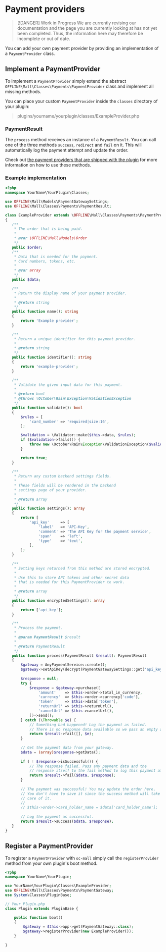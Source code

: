 # Payment providers

> [!DANGER] Work in Progress
> We are currently revising our documentation and the page you are currently looking at has not yet 
> been completed. Thus, the information here may therefore be incomplete or out of date.

You can add your own payment provider by providing an implementation of a `PaymentProvider` class.
 
## Implement a PaymentProvider 

To implement a `PaymentProvider` simply extend the abstract `OFFLINE\Mall\Classes\Payments\PaymentProvider` class and
 implement all missing methods. 
 
You can place your custom `PaymentProvider` inside the `classes` directory of your plugin:

> plugins/yourname/yourplugin/classes/ExampleProvider.php
 
### PaymentResult

The `process` method receives an instance of a `PaymentResult`. You can call one of the three methods `success`, 
`redirect` and `fail` on it. This will automatically log the payment attempt and update the order. 

Check out [the payment providers that are shipped with the plugin](https://github.com/OFFLINE-GmbH/oc-mall-plugin/tree/develop/classes/payments) for more information on how to use these 
methods.

### Example implementation
 
 ```php
<?php
namespace YourName\YourPlugin\Classes;

use OFFLINE\Mall\Models\PaymentGatewaySettings;
use OFFLINE\Mall\Classes\Payments\PaymentResult;

class ExampleProvider extends \OFFLINE\Mall\Classes\Payments\PaymentProvider
{
    /**
     * The order that is being paid.
     *
     * @var \OFFLINE\Mall\Models\Order
     */
    public $order;
    /**
     * Data that is needed for the payment.
     * Card numbers, tokens, etc. 
     *
     * @var array
     */
    public $data;

    /**
     * Return the display name of your payment provider.
     *
     * @return string
     */
    public function name(): string
    {
        return 'Example provider';
    }

    /**
     * Return a unique identifier for this payment provider.
     *
     * @return string
     */
    public function identifier(): string
    {
        return 'example-provider';
    }

    /**
     * Validate the given input data for this payment.
     *
     * @return bool
     * @throws \October\Rain\Exception\ValidationException
     */
    public function validate(): bool
    {
        $rules = [
            'card_number' => 'required|size:16',
        ];

        $validation = \Validator::make($this->data, $rules);
        if ($validation->fails()) {
            throw new \October\Rain\Exception\ValidationException($validation);
        }

        return true;
    }
    
    /**
     * Return any custom backend settings fields.
     * 
     * These fields will be rendered in the backend
     * settings page of your provider. 
     *
     * @return array
     */
    public function settings(): array
    {
        return [
            'api_key'     => [
                'label'   => 'API-Key',
                'comment' => 'The API Key for the payment service',
                'span'    => 'left',
                'type'    => 'text',
            ],
        ];
    }
    
    /**
     * Setting keys returned from this method are stored encrypted.
     *
     * Use this to store API tokens and other secret data
     * that is needed for this PaymentProvider to work.
     *
     * @return array
     */
    public function encryptedSettings(): array
    {
        return ['api_key'];
    }

    /**
     * Process the payment.
     *
     * @param PaymentResult $result
     *
     * @return PaymentResult
     */
    public function process(PaymentResult $result): PaymentResult
    {
        $gateway = AnyPaymentService::create();
        $gateway->setApiKey(decrypt(PaymentGatewaySettings::get('api_key')));
        
        $response = null;
        try {
            $response = $gateway->purchase([
                'amount'    => $this->order->total_in_currency,
                'currency'  => $this->order->currency['code'],
                'token'     => $this->data['token'],
                'returnUrl' => $this->returnUrl(),
                'cancelUrl' => $this->cancelUrl(),
            ])->send();
        } catch (\Throwable $e) {
            // Something bad happened! Log the payment as failed.
            // There is no response data available so we pass an empty array.
            return $result->fail([], $e);
        }
        
        // Get the payment data from your gateway. 
        $data = (array)$response->getData();
        
        if ( ! $response->isSuccessful()) {
            // The response failed. Pass any payment data and the
            // response itself to the fail method to log this payment attempt.
            return $result->fail($data, $response);
        }
        
        // The payment was successful! You may update the order here.
        // You don't have to save it since the success method will take
        // care of it.
        //
        // $this->order->card_holder_name = $data['card_holder_name'];
        
        // Log the payment as successful.
        return $result->success($data, $response);
    }
}
```

## Register a PaymentProvider

To register a `PaymentProvider` with `oc-mall` simply call the `registerProvider` method from your own plugin's boot 
method.

```php
<?php
namespace YourName\YourPlugin;

use YourName\YourPlugin\Classes\ExampleProvider;
use OFFLINE\Mall\Classes\Payments\PaymentGateway;
use System\Classes\PluginBase;

// Your Plugin.php
class Plugin extends PluginBase {

    public function boot()
    {
        $gateway = $this->app->get(PaymentGateway::class);
        $gateway->registerProvider(new ExampleProvider());
    }
    
}
```